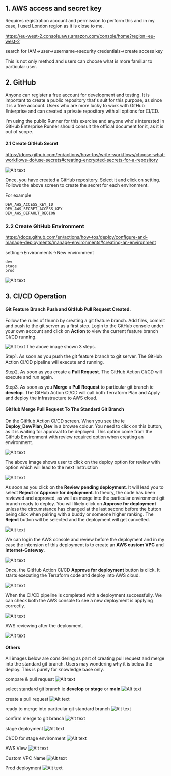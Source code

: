 ## 1. AWS access and secret key

Requires registration account and permission to perform this and in my case, I used London region as it is close to me.

https://eu-west-2.console.aws.amazon.com/console/home?region=eu-west-2

search for IAM->user->username->security credentials->create access key

This is not only method and users can choose what is more familiar to particular user.

## 2. GitHub

Anyone can register a free account for development and testing. It is important to create a public repository that's suit for this purpose, as since it is a free account. Users who are more lucky to work with GitHub Enterprise and can created a private repository with all options for CI/CD.

I'm using the public Runner for this exercise and anyone who's interested in GitHub Enterprise Runner should consult the official document for it, as it is out of scope.

#### 2.1 Create GitHub Secret
https://docs.github.com/en/actions/how-tos/write-workflows/choose-what-workflows-do/use-secrets#creating-encrypted-secrets-for-a-repository

<img title="GitHub Secret" alt="Alt text" src="/images/github-secret.png">

Once, you have created a GitHub repository. Select it and click on setting. Follows the above screen to create the secret for each environment.

For example
```
DEV_AWS_ACCESS_KEY_ID
DEV_AWS_SECRET_ACCESS_KEY
DEV_AWS_DEFAULT_REGION
```

### 2.2 Create GitHub Environment
https://docs.github.com/en/actions/how-tos/deploy/configure-and-manage-deployments/manage-environments#creating-an-environment

setting->Environments->New environment

```
dev
stage
prod
```
<img title="GitHub Environment" alt="Alt text" src="/images/envc.png">

## 3. CI/CD Operation

#### Git Feature Branch Push and GitHub Pull Request Created.
Follow the rules of thumb by creating a git feature branch. Add files, commit and push to the git server as a first step. Login to the GitHub console under your own account and click on **Action** to view the current feature branch CI/CD running.

<img title="Git Feature Branch" alt="Alt text" src="/images/git-feature-branch.png">
The above image shown 3 steps. 

Step1. As soon as you push the git feature branch to git server. The GitHub Action CI/CD pipeline will execute and running.

Step2. As soon as you create a **Pull Request**. The GitHub Action CI/CD will execute and run again.

Step3. As soon as you **Merge** a **Pull Request** to particular git branch ie **develop**. The GitHub Action CI/CD will call both Terraform Plan and Apply and deploy the infrastructure to AWS cloud.

#### GitHub Merge Pull Request To The Standard Git Branch
On the GitHub Action CI/CD screen. When you see the ie **Deploy_Dev/Plan_Dev** in a browse colour. You need to click on this button, as it is waiting for approval to be deployed. This option come from the GitHub Environment with review required option when creating an environment.

<img title="Git Merge" alt="Alt text" src="/images/git-merge-click.png">

The above image shows user to click on the deploy option for review with option which will lead to the next instruction

<img title="Review deployment" alt="Alt text" src="/images/review-pending-deployment.png">

As soon as you click on the **Review pending deployment**. It will lead you to select **Reject** or **Approve for deployment**. In theory, the code has been reviewed and approved, as well as merge into the particular environment git branch ready to deploy. You will likely click on **Approve for deployment** unless the circumstance has changed at the last second before the button being click when pairing with a buddy or someone higher ranking. The **Reject** button will be selected and the deployment will get cancelled.

<img title="Reject or Approve" alt="Alt text" src="/images/reject-or-approve.png">

We can login the AWS console and review before the deployment and in my case the intension of this deployment is to create an **AWS custom VPC** and **Internet-Gateway**.

<img title="before deployment" alt="Alt text" src="/images/before-deployment.png">

Once, the GitHub Action CI/CD **Approve for deployment** button is click. It starts executing the Terraform code and deploy into AWS cloud.

<img title="deployment progression" alt="Alt text" src="/images/deploy-progress.png">

When the CI/CD pipeline is completed with a deployment successfully. We can check both the AWS console to see a new deployment is applying correctly.

<img title="deploy successful" alt="Alt text" src="/images/deploy-successful.png">

AWS reviewing after the deployment.

<img title="after deployment" alt="Alt text" src="/images/after-deployment.png">

#### Others
All images below are considering as part of creating pull request and merge into the standard git branch. Users may wondering why it is below the deploy. This is purely for knowledge base only.

compare & pull request
<img title="Compare && Pull request" alt="Alt text" src="/images/git-compare-pull-request.png">

select standard git branch ie **develop** or **stage** or **main**
<img title="Select Standard Git Branch" alt="Alt text" src="/images/select-git-branch.png">

create a pull request
<img title="Create pull request" alt="Alt text" src="/images/create-pull-request.png">

ready to merge into particular git standard branch
<img title="Ready to merge" alt="Alt text" src="/images/ready-to-merge.png">

confirm merge to git branch
<img title="Confirm merge" alt="Alt text" src="/images/confirm-merge.png">

stage deployment
<img title="stage deployment" alt="Alt text" src="/images/stage-deployment.png">

CI/CD for stage environment
<img title="stage environment" alt="Alt text" src="/images/stage-environment.png">

AWS View
<img title="VPC" alt="Alt text" src="/images/VPC.png">

Custom VPC Name
<img title="VPC Name" alt="Alt text" src="/images/VPC-name.png">

Prod deployment
<img title="Prod deployment" alt="Alt text" src="/images/prod-deployment.png">